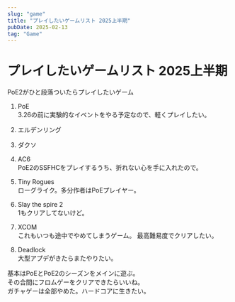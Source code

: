 ```yaml
---
slug: "game"
title: "プレイしたいゲームリスト 2025上半期"
pubDate: 2025-02-13
tag: "Game"
---
```

# プレイしたいゲームリスト 2025上半期

PoE2がひと段落ついたらプレイしたいゲーム

1. PoE  
3.26の前に実験的なイベントをやる予定なので、軽くプレイしたい。

2. エルデンリング
3. ダクソ
4. AC6  
PoE2のSSFHCをプレイするうち、折れない心を手に入れたので。

5. Tiny Rogues  
ローグライク。多分作者はPoEプレイヤー。

6. Slay the spire 2  
1もクリアしてないけど。

7. XCOM  
これもいつも途中でやめてしまうゲーム。
最高難易度でクリアしたい。

8. Deadlock  
大型アプデがきたらまたやりたい。

基本はPoEとPoE2のシーズンをメインに遊ぶ。  
その合間にフロムゲーをクリアできたらいいね。  
ガチャゲーは全部やめた。ハードコアに生きたい。

